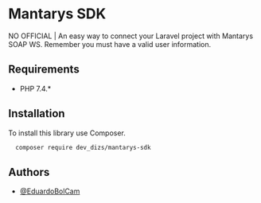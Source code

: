 
# Mantarys SDK

NO OFFICIAL | An easy way to connect your Laravel project with Mantarys SOAP WS. Remember you must have a valid user information.

## Requirements
- PHP 7.4.*

## Installation

To install this library use Composer.

```bash
  composer require dev_dizs/mantarys-sdk
```

## Authors

- [@EduardoBolCam](https://github.com/EduardoBolCam)